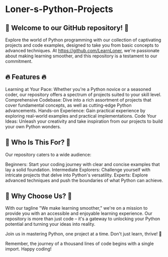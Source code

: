 # Loner-s-Python-Projects
## 🚀 Welcome to our GitHub repository! 🐍

Explore the world of Python programming with our collection of captivating projects and code examples, designed to take you from basic concepts to advanced techniques. At https://github.com/LearnLoner, we're passionate about making learning smoother, and this repository is a testament to our commitment.

## 🔥 Features 🔥

Learning at Your Pace: Whether you're a Python novice or a seasoned coder, our repository offers a spectrum of projects suited to your skill level.
Comprehensive Codebase: Dive into a rich assortment of projects that cover fundamental concepts, as well as cutting-edge Python advancements.
Hands-on Experience: Gain practical experience by exploring real-world examples and practical implementations.
Code Your Ideas: Unleash your creativity and take inspiration from our projects to build your own Python wonders.
## 🎯 Who Is This For? 🎯
Our repository caters to a wide audience:

Beginners: Start your coding journey with clear and concise examples that lay a solid foundation.
Intermediate Explorers: Challenge yourself with intricate projects that delve into Python's versatility.
Experts: Explore advanced techniques and push the boundaries of what Python can achieve.
## 🌟 Why Choose Us? 🌟
With our tagline "We make learning smoother," we're on a mission to provide you with an accessible and enjoyable learning experience. Our repository is more than just code – it's a gateway to unlocking your Python potential and turning your ideas into reality.

Join us in mastering Python, one project at a time. Don't just learn, thrive! 🚀

Remember, the journey of a thousand lines of code begins with a single import. Happy coding!
